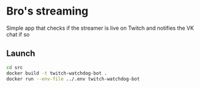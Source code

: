 # Bro's streaming

Simple app that checks if the streamer is live on Twitch and notifies the VK chat if so

## Launch

```bash
cd src
docker build -t twitch-watchdog-bot .
docker run --env-file ../.env twitch-watchdog-bot
```
